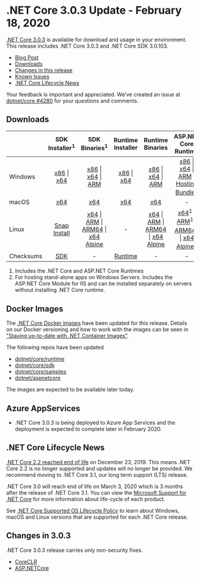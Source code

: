 # .NET Core 3.0.3 Update - February 18, 2020

[.NET Core 3.0.3](https://dotnet.microsoft.com/download/dotnet/3.0) is available for download and usage in your environment. This release includes .NET Core 3.0.3 and .NET Core SDK 3.0.103.

* [Blog Post][dotnet-blog]
* [Downloads](#downloads)
* [Changes in this release](#changes-in-303)
* [Known Issues](../3.0-known-issues.md)
* [.NET Core Lifecycle News](#net-core-lifecycle-news)

Your feedback is important and appreciated. We've created an issue at [dotnet/core #4280](https://github.com/dotnet/core/issues/4280) for your questions and comments.

## Downloads

|           | SDK Installer<sup>1</sup>                        | SDK Binaries<sup>1</sup>                 | Runtime Installer                                        | Runtime Binaries                                 | ASP.NET Core Runtime           | Windows Desktop Runtime           |
| --------- | :------------------------------------------:     | :----------------------:                 | :---------------------------:                            | :-------------------------:                      | :-----------------:            |:-----------------:            |
| Windows   | [x86][dotnet-sdk-win-x86.exe] \| [x64][dotnet-sdk-win-x64.exe] | [x86][dotnet-sdk-win-x86.zip] \| [x64][dotnet-sdk-win-x64.zip] \| [ARM][dotnet-sdk-win-arm.zip] | [x86][dotnet-runtime-win-x86.exe] \| [x64][dotnet-runtime-win-x64.exe] | [x86][dotnet-runtime-win-x86.zip] \| [x64][dotnet-runtime-win-x64.zip] \| [ARM][dotnet-runtime-win-arm.zip]  | [x86][aspnetcore-runtime-win-x86.exe] \| [x64][aspnetcore-runtime-win-x64.exe] \| [ARM][aspnetcore-runtime-win-arm.zip] \|<br/> [Hosting Bundle][dotnet-hosting-win.exe]<sup>2</sup> | [x86][windowsdesktop-runtime-win-x86.exe] \| [x64][windowsdesktop-runtime-win-x64.exe] |
| macOS     | [x64][dotnet-sdk-osx-x64.pkg]  | [x64][dotnet-sdk-osx-x64.tar.gz]     | [x64][dotnet-runtime-osx-x64.pkg] | [x64][dotnet-runtime-osx-x64.tar.gz] | -<sup></sup> | - |
| Linux     |  [Snap Install][snap-install]  | [x64][dotnet-sdk-linux-x64.tar.gz] \| [ARM][dotnet-sdk-linux-arm.tar.gz] \| [ARM64][dotnet-sdk-linux-arm64.tar.gz] \| [x64 Alpine][dotnet-sdk-linux-musl-x64.tar.gz] | - | [x64][dotnet-runtime-linux-x64.tar.gz] \| [ARM][dotnet-runtime-linux-arm.tar.gz] \| [ARM64][dotnet-runtime-linux-arm64.tar.gz] \| [x64 Alpine][dotnet-runtime-linux-musl-x64.tar.gz] | [x64][aspnetcore-runtime-linux-x64.tar.gz]<sup>1</sup>  \| [ARM][aspnetcore-runtime-linux-arm.tar.gz]<sup>1</sup> \| [ARM64][aspnetcore-runtime-linux-arm64.tar.gz]<sup>1</sup> \| [x64 Alpine][aspnetcore-runtime-linux-musl-x64.tar.gz]<sup>1</sup> | - |
| Checksums | [SDK][checksums-sdk]                             | -                                        | [Runtime][checksums-runtime]                             | - | - | - |

1. Includes the .NET Core and ASP.NET Core Runtimes
2. For hosting stand-alone apps on Windows Servers. Includes the ASP.NET Core Module for IIS and can be installed separately on servers without installing .NET Core runtime.


## Docker Images

The [.NET Core Docker images](https://hub.docker.com/r/microsoft/dotnet/) have been updated for this release. Details on our Docker versioning and how to work with the images can be seen in ["Staying up-to-date with .NET Container Images"](https://blogs.msdn.microsoft.com/dotnet/2018/06/18/staying-up-to-date-with-net-container-images/).

The following repos have been updated

* [dotnet/core/runtime](https://hub.docker.com/_/microsoft-dotnet-core-runtime/)
* [dotnet/core/sdk](https://hub.docker.com/_/microsoft-dotnet-core-sdk/)
* [dotnet/core/samples](https://hub.docker.com/_/microsoft-dotnet-core-samples)
* [dotnet/aspnetcore](https://hub.docker.com/_/microsoft-dotnet-core-aspnet)

The images are expected to be available later today.


## Azure AppServices

* .NET Core 3.0.3 is being deployed to Azure App Services and the deployment is expected to complete later in February 2020.

## .NET Core Lifecycle News

[.NET Core 2.2 reached end of life](https://github.com/dotnet/announcements/issues/147/) on December 23, 2019. This means .NET Core 2.2 is no longer supported and updates will no longer be provided. We recommend moving to .NET Core 3.1, our long term support (LTS) release.

.NET Core 3.0 will reach end of life on March 3, 2020 which is 3 months after the release of .NET Core 3.1. You can view the [Microsoft Support for .NET Core](https://github.com/dotnet/core/blob/main/microsoft-support.md) for more information about life-cycle of each product.

See [.NET Core Supported OS Lifecycle Policy](https://github.com/dotnet/core/blob/main/os-lifecycle-policy.md) to learn about Windows, macOS and Linux versions that are supported for each .NET Core release.

## Changes in 3.0.3

.NET Core 3.0.3 release carries only non-security fixes.

* [CoreCLR](https://github.com/dotnet/coreclr/issues?utf8=%E2%9C%93&q=milestone%3A3.0.3+label%3Aservicing-approved)
* [ASP.NETCore](https://github.com/search?q=is%3Apr+label%3AServicing-approved+milestone%3A3.0.3+repo%3Adotnet%2Faspnetcore+repo%3Adotnet%2Fextensions+repo%3Adotnet%2Faspnetcore-tooling+repo%3Adotnet%2Fblazor+repo%3Adotnet%2Fefcore+repo%3Adotnet%2Fef6)

[blob-runtime]: https://dotnetcli.blob.core.windows.net/dotnet/Runtime/
[blob-sdk]: https://dotnetcli.blob.core.windows.net/dotnet/Sdk/
[release-notes]: https://github.com/dotnet/core/blob/main/release-notes/3.0/3.0.3/3.0.3.md


[checksums-runtime]: https://dotnetcli.blob.core.windows.net/dotnet/checksums/3.0.3-sha.txt
[checksums-sdk]: https://dotnetcli.blob.core.windows.net/dotnet/checksums/3.0.3-sha.txt

[linux-install]: https://learn.microsoft.com/dotnet/core/install/linux
[linux-setup]: https://github.com/dotnet/core/blob/main/Documentation/linux-setup.md
[dotnet-blog]: https://devblogs.microsoft.com/dotnet/net-core-february-2020/

[snap-install]: 3.0.3-install-instructions.md



[//]: # ( Runtime 3.0.3)
[dotnet-runtime-linux-arm.tar.gz]: https://download.visualstudio.microsoft.com/download/pr/5bc0f5d9-8651-4d2b-bf73-c668127fd7a6/482ba135bde7abe1b4d9ac7aca1d492e/dotnet-runtime-3.0.3-linux-arm.tar.gz
[dotnet-runtime-linux-arm64.tar.gz]: https://download.visualstudio.microsoft.com/download/pr/24687337-74b3-4897-89e4-eec2a743fb70/e12c8e9decba2cadc31e6358c2dad9da/dotnet-runtime-3.0.3-linux-arm64.tar.gz
[dotnet-runtime-linux-musl-x64.tar.gz]: https://download.visualstudio.microsoft.com/download/pr/0c3dbb86-d643-489b-b1a7-d3c386d8fa47/fc9e71cbcca384c03a37e8b5aa9d07be/dotnet-runtime-3.0.3-linux-musl-x64.tar.gz
[dotnet-runtime-linux-x64.tar.gz]: https://download.visualstudio.microsoft.com/download/pr/6ad304ea-28a3-41c6-b30f-f0e1393f41de/83af63265fd59a8bf171417bd5134bb6/dotnet-runtime-3.0.3-linux-x64.tar.gz
[dotnet-runtime-osx-x64.pkg]: https://download.visualstudio.microsoft.com/download/pr/8368f0ac-6410-4f51-bc94-b4569f9ba2c3/8a0f1c12fe3db05323ec9739a7aa7bca/dotnet-runtime-3.0.3-osx-x64.pkg
[dotnet-runtime-osx-x64.tar.gz]: https://download.visualstudio.microsoft.com/download/pr/ab85ac56-066d-4324-94c3-f0f5bfd2e8eb/6d3b9974984dd8b9032a0bb9a0299997/dotnet-runtime-3.0.3-osx-x64.tar.gz
[dotnet-runtime-rhel.6-x64.tar.gz]: https://download.visualstudio.microsoft.com/download/pr/6e47383c-e2b9-4d9a-ac3b-887da34495b1/654097120bb0a624a7f88f872f1cafa9/dotnet-runtime-3.0.3-rhel.6-x64.tar.gz
[dotnet-runtime-win-arm.zip]: https://download.visualstudio.microsoft.com/download/pr/943c49b6-78b1-400c-9e48-b22ca1ff10e5/db14cf3087d92b6eb613b7d61b6c23ba/dotnet-runtime-3.0.3-win-arm.zip
[dotnet-runtime-win-x64.exe]: https://download.visualstudio.microsoft.com/download/pr/fa69f1ae-255d-453c-b4ff-28d832525037/51694be04e411600c2e3361f6c81400d/dotnet-runtime-3.0.3-win-x64.exe
[dotnet-runtime-win-x64.zip]: https://download.visualstudio.microsoft.com/download/pr/15e4e37f-a748-467f-b2f1-9abe313118db/c1d747e823daacbffca069368a690bdd/dotnet-runtime-3.0.3-win-x64.zip
[dotnet-runtime-win-x86.exe]: https://download.visualstudio.microsoft.com/download/pr/43ee0fd4-eba6-4803-ad1f-3508ab8a928a/6ab4fc4ba693870614d72dc52073e339/dotnet-runtime-3.0.3-win-x86.exe
[dotnet-runtime-win-x86.zip]: https://download.visualstudio.microsoft.com/download/pr/cd1505e1-3b9c-4dd6-b94b-476117f28f0b/c549924e17fc7c9be079729bf28fff28/dotnet-runtime-3.0.3-win-x86.zip

[//]: # ( WindowsDesktop 3.0.3)
[windowsdesktop-runtime-win-x64.exe]: https://download.visualstudio.microsoft.com/download/pr/c525a2bb-6e98-4e6e-849e-45241d0db71c/d21612f02b9cae52fa50eb54de905986/windowsdesktop-runtime-3.0.3-win-x64.exe
[windowsdesktop-runtime-win-x86.exe]: https://download.visualstudio.microsoft.com/download/pr/e312618d-85c4-4cad-b660-569b5522eca9/e951e76ebe011b5d3ea1289ef68e8281/windowsdesktop-runtime-3.0.3-win-x86.exe

[//]: # ( ASP 3.0.3)
[aspnetcore-runtime-linux-arm.tar.gz]: https://download.visualstudio.microsoft.com/download/pr/4a6ecb0e-d322-44b1-8137-8e52f9486d1d/c2336dd6d8c7cf7f5d6c1d257f76d369/aspnetcore-runtime-3.0.3-linux-arm.tar.gz
[aspnetcore-runtime-linux-arm64.tar.gz]: https://download.visualstudio.microsoft.com/download/pr/86acdeec-817b-41a1-921d-7a6d8caa45b1/7ac0ea3144ef9266b204bf17d6e20e3c/aspnetcore-runtime-3.0.3-linux-arm64.tar.gz
[aspnetcore-runtime-linux-musl-x64.tar.gz]: https://download.visualstudio.microsoft.com/download/pr/baa7233f-cbd9-486e-bcfd-9c4bd6142d31/c77859cee6f8ddba26b8af1ca1694771/aspnetcore-runtime-3.0.3-linux-musl-x64.tar.gz
[aspnetcore-runtime-linux-x64.tar.gz]: https://download.visualstudio.microsoft.com/download/pr/c25ded8c-70c9-4287-9d25-f7842bca6b93/d03d7e7206c6d98240fd0696054468d0/aspnetcore-runtime-3.0.3-linux-x64.tar.gz
[aspnetcore-runtime-win-arm.zip]: https://download.visualstudio.microsoft.com/download/pr/81a88ac6-cc4f-4cad-a87b-043c9523bd61/cc5cada454049e9ce125860f58c4949d/aspnetcore-runtime-3.0.3-win-arm.zip
[aspnetcore-runtime-win-x64.exe]: https://download.visualstudio.microsoft.com/download/pr/207c4791-a366-4d35-96ed-0bbe10a683d3/1ca408df70ca668ea8e8ec36d2aedf48/aspnetcore-runtime-3.0.3-win-x64.exe
[aspnetcore-runtime-win-x64.zip]: https://download.visualstudio.microsoft.com/download/pr/c6dab355-4d7c-4998-94f2-4157397fa801/f98b118cb0f5428aacbafcbb97bcf980/aspnetcore-runtime-3.0.3-win-x64.zip
[aspnetcore-runtime-win-x86.exe]: https://download.visualstudio.microsoft.com/download/pr/289dff4e-eec9-4d2f-9b4b-fe7524e89e79/db4900dcf54b4bb7dcc8beecb5634695/aspnetcore-runtime-3.0.3-win-x86.exe
[aspnetcore-runtime-win-x86.zip]: https://download.visualstudio.microsoft.com/download/pr/04980341-57ae-4366-bf68-b2b0d7e169c7/d8a32dae7bb764aafb1fb596a3737277/aspnetcore-runtime-3.0.3-win-x86.zip
[dotnet-hosting-win.exe]: https://download.visualstudio.microsoft.com/download/pr/18e13f02-1a28-4fe4-b642-6674408c3673/108e75fd84bf9153ea03ed4011252f9b/dotnet-hosting-3.0.3-win.exe

[//]: # ( SDK 3.0.103 )
[dotnet-sdk-linux-arm.tar.gz]: https://download.visualstudio.microsoft.com/download/pr/4a44d4d2-19c1-485a-8b58-fa06805cddcf/cc805a1ebd9d72099309dcd46492d36f/dotnet-sdk-3.0.103-linux-arm.tar.gz
[dotnet-sdk-linux-arm64.tar.gz]: https://download.visualstudio.microsoft.com/download/pr/eb4ffaf1-b0a9-466d-8440-0220dca8f806/48df585d8d978c5418fa514da6a2bd9b/dotnet-sdk-3.0.103-linux-arm64.tar.gz
[dotnet-sdk-linux-musl-x64.tar.gz]: https://download.visualstudio.microsoft.com/download/pr/66a28bc9-f5c1-454b-b729-986b7c7040be/72285e6d6e74780c63cc061503a2d88a/dotnet-sdk-3.0.103-linux-musl-x64.tar.gz
[dotnet-sdk-linux-x64.tar.gz]: https://download.visualstudio.microsoft.com/download/pr/43f3a3bd-3df2-41e6-beca-3ec4952ca6c4/30fe7779249607d1bb3bb4b20d61a479/dotnet-sdk-3.0.103-linux-x64.tar.gz
[dotnet-sdk-osx-x64.pkg]: https://download.visualstudio.microsoft.com/download/pr/0940cd74-9702-4c11-8ed1-883a4d8b53f3/f699c036a9e6731b4168f22884da2b37/dotnet-sdk-3.0.103-osx-x64.pkg
[dotnet-sdk-osx-x64.tar.gz]: https://download.visualstudio.microsoft.com/download/pr/1c0c10c5-c7f1-463d-b9d3-e11b19f0fd00/984ad2bde8d919c53032d45ae61ff86a/dotnet-sdk-3.0.103-osx-x64.tar.gz
[dotnet-sdk-rhel.6-x64.tar.gz]: https://download.visualstudio.microsoft.com/download/pr/9951d9b5-286a-434b-89a3-18e87f1c5aa4/14e7bf58086f0dd96d98d78af2feb310/dotnet-sdk-3.0.103-rhel.6-x64.tar.gz
[dotnet-sdk-win-arm.zip]: https://download.visualstudio.microsoft.com/download/pr/914b0608-b8ee-4485-87bb-cca2a3f78e1d/68dd03598a4503ad1de4b3a3099c6357/dotnet-sdk-3.0.103-win-arm.zip
[dotnet-sdk-win-x64.exe]: https://download.visualstudio.microsoft.com/download/pr/848d3804-9a9c-42a0-8a53-40329bc7bf76/8f39c7ad960594e5ec7235c333b53733/dotnet-sdk-3.0.103-win-x64.exe
[dotnet-sdk-win-x64.zip]: https://download.visualstudio.microsoft.com/download/pr/874a85a8-de9b-405d-b75e-9c3e9b3ddd0d/eb5f33724a7ba55d47fd12b2f1f8f764/dotnet-sdk-3.0.103-win-x64.zip
[dotnet-sdk-win-x86.exe]: https://download.visualstudio.microsoft.com/download/pr/715dc65d-5906-4365-ab5b-fa8fc8f80a10/32f8fb72e1d704eebee7d8e8cf79f308/dotnet-sdk-3.0.103-win-x86.exe
[dotnet-sdk-win-x86.zip]: https://download.visualstudio.microsoft.com/download/pr/b9728e15-2acb-4a02-ba8e-d122bd2c497c/ad2258b4463a4180187b1fed0f340971/dotnet-sdk-3.0.103-win-x86.zip

[//]: # ( Symbols )

[//]: # ( Runtime 3.0.3)
[dotnet-runtime-linux-arm.tar.gz]: https://download.visualstudio.microsoft.com/download/pr/5bc0f5d9-8651-4d2b-bf73-c668127fd7a6/482ba135bde7abe1b4d9ac7aca1d492e/dotnet-runtime-3.0.3-linux-arm.tar.gz
[dotnet-runtime-linux-arm64.tar.gz]: https://download.visualstudio.microsoft.com/download/pr/24687337-74b3-4897-89e4-eec2a743fb70/e12c8e9decba2cadc31e6358c2dad9da/dotnet-runtime-3.0.3-linux-arm64.tar.gz
[dotnet-runtime-linux-musl-x64.tar.gz]: https://download.visualstudio.microsoft.com/download/pr/0c3dbb86-d643-489b-b1a7-d3c386d8fa47/fc9e71cbcca384c03a37e8b5aa9d07be/dotnet-runtime-3.0.3-linux-musl-x64.tar.gz
[dotnet-runtime-linux-x64.tar.gz]: https://download.visualstudio.microsoft.com/download/pr/6ad304ea-28a3-41c6-b30f-f0e1393f41de/83af63265fd59a8bf171417bd5134bb6/dotnet-runtime-3.0.3-linux-x64.tar.gz
[dotnet-runtime-osx-x64.pkg]: https://download.visualstudio.microsoft.com/download/pr/8368f0ac-6410-4f51-bc94-b4569f9ba2c3/8a0f1c12fe3db05323ec9739a7aa7bca/dotnet-runtime-3.0.3-osx-x64.pkg
[dotnet-runtime-osx-x64.tar.gz]: https://download.visualstudio.microsoft.com/download/pr/ab85ac56-066d-4324-94c3-f0f5bfd2e8eb/6d3b9974984dd8b9032a0bb9a0299997/dotnet-runtime-3.0.3-osx-x64.tar.gz
[dotnet-runtime-rhel.6-x64.tar.gz]: https://download.visualstudio.microsoft.com/download/pr/6e47383c-e2b9-4d9a-ac3b-887da34495b1/654097120bb0a624a7f88f872f1cafa9/dotnet-runtime-3.0.3-rhel.6-x64.tar.gz
[dotnet-runtime-win-arm.zip]: https://download.visualstudio.microsoft.com/download/pr/943c49b6-78b1-400c-9e48-b22ca1ff10e5/db14cf3087d92b6eb613b7d61b6c23ba/dotnet-runtime-3.0.3-win-arm.zip
[dotnet-runtime-win-x64.exe]: https://download.visualstudio.microsoft.com/download/pr/fa69f1ae-255d-453c-b4ff-28d832525037/51694be04e411600c2e3361f6c81400d/dotnet-runtime-3.0.3-win-x64.exe
[dotnet-runtime-win-x64.zip]: https://download.visualstudio.microsoft.com/download/pr/15e4e37f-a748-467f-b2f1-9abe313118db/c1d747e823daacbffca069368a690bdd/dotnet-runtime-3.0.3-win-x64.zip
[dotnet-runtime-win-x86.exe]: https://download.visualstudio.microsoft.com/download/pr/43ee0fd4-eba6-4803-ad1f-3508ab8a928a/6ab4fc4ba693870614d72dc52073e339/dotnet-runtime-3.0.3-win-x86.exe
[dotnet-runtime-win-x86.zip]: https://download.visualstudio.microsoft.com/download/pr/cd1505e1-3b9c-4dd6-b94b-476117f28f0b/c549924e17fc7c9be079729bf28fff28/dotnet-runtime-3.0.3-win-x86.zip

[//]: # ( WindowsDesktop 3.0.3)
[windowsdesktop-runtime-win-x64.exe]: https://download.visualstudio.microsoft.com/download/pr/c525a2bb-6e98-4e6e-849e-45241d0db71c/d21612f02b9cae52fa50eb54de905986/windowsdesktop-runtime-3.0.3-win-x64.exe
[windowsdesktop-runtime-win-x86.exe]: https://download.visualstudio.microsoft.com/download/pr/e312618d-85c4-4cad-b660-569b5522eca9/e951e76ebe011b5d3ea1289ef68e8281/windowsdesktop-runtime-3.0.3-win-x86.exe

[//]: # ( ASP 3.0.3)
[aspnetcore-runtime-linux-arm.tar.gz]: https://download.visualstudio.microsoft.com/download/pr/4a6ecb0e-d322-44b1-8137-8e52f9486d1d/c2336dd6d8c7cf7f5d6c1d257f76d369/aspnetcore-runtime-3.0.3-linux-arm.tar.gz
[aspnetcore-runtime-linux-arm64.tar.gz]: https://download.visualstudio.microsoft.com/download/pr/86acdeec-817b-41a1-921d-7a6d8caa45b1/7ac0ea3144ef9266b204bf17d6e20e3c/aspnetcore-runtime-3.0.3-linux-arm64.tar.gz
[aspnetcore-runtime-linux-musl-x64.tar.gz]: https://download.visualstudio.microsoft.com/download/pr/baa7233f-cbd9-486e-bcfd-9c4bd6142d31/c77859cee6f8ddba26b8af1ca1694771/aspnetcore-runtime-3.0.3-linux-musl-x64.tar.gz
[aspnetcore-runtime-linux-x64.tar.gz]: https://download.visualstudio.microsoft.com/download/pr/c25ded8c-70c9-4287-9d25-f7842bca6b93/d03d7e7206c6d98240fd0696054468d0/aspnetcore-runtime-3.0.3-linux-x64.tar.gz
[aspnetcore-runtime-win-arm.zip]: https://download.visualstudio.microsoft.com/download/pr/81a88ac6-cc4f-4cad-a87b-043c9523bd61/cc5cada454049e9ce125860f58c4949d/aspnetcore-runtime-3.0.3-win-arm.zip
[aspnetcore-runtime-win-x64.exe]: https://download.visualstudio.microsoft.com/download/pr/207c4791-a366-4d35-96ed-0bbe10a683d3/1ca408df70ca668ea8e8ec36d2aedf48/aspnetcore-runtime-3.0.3-win-x64.exe
[aspnetcore-runtime-win-x64.zip]: https://download.visualstudio.microsoft.com/download/pr/c6dab355-4d7c-4998-94f2-4157397fa801/f98b118cb0f5428aacbafcbb97bcf980/aspnetcore-runtime-3.0.3-win-x64.zip
[aspnetcore-runtime-win-x86.exe]: https://download.visualstudio.microsoft.com/download/pr/289dff4e-eec9-4d2f-9b4b-fe7524e89e79/db4900dcf54b4bb7dcc8beecb5634695/aspnetcore-runtime-3.0.3-win-x86.exe
[aspnetcore-runtime-win-x86.zip]: https://download.visualstudio.microsoft.com/download/pr/04980341-57ae-4366-bf68-b2b0d7e169c7/d8a32dae7bb764aafb1fb596a3737277/aspnetcore-runtime-3.0.3-win-x86.zip
[dotnet-hosting-win.exe]: https://download.visualstudio.microsoft.com/download/pr/18e13f02-1a28-4fe4-b642-6674408c3673/108e75fd84bf9153ea03ed4011252f9b/dotnet-hosting-3.0.3-win.exe

[//]: # ( SDK 3.0.103 )
[dotnet-sdk-linux-arm.tar.gz]: https://download.visualstudio.microsoft.com/download/pr/4a44d4d2-19c1-485a-8b58-fa06805cddcf/cc805a1ebd9d72099309dcd46492d36f/dotnet-sdk-3.0.103-linux-arm.tar.gz
[dotnet-sdk-linux-arm64.tar.gz]: https://download.visualstudio.microsoft.com/download/pr/eb4ffaf1-b0a9-466d-8440-0220dca8f806/48df585d8d978c5418fa514da6a2bd9b/dotnet-sdk-3.0.103-linux-arm64.tar.gz
[dotnet-sdk-linux-musl-x64.tar.gz]: https://download.visualstudio.microsoft.com/download/pr/66a28bc9-f5c1-454b-b729-986b7c7040be/72285e6d6e74780c63cc061503a2d88a/dotnet-sdk-3.0.103-linux-musl-x64.tar.gz
[dotnet-sdk-linux-x64.tar.gz]: https://download.visualstudio.microsoft.com/download/pr/43f3a3bd-3df2-41e6-beca-3ec4952ca6c4/30fe7779249607d1bb3bb4b20d61a479/dotnet-sdk-3.0.103-linux-x64.tar.gz
[dotnet-sdk-osx-x64.pkg]: https://download.visualstudio.microsoft.com/download/pr/0940cd74-9702-4c11-8ed1-883a4d8b53f3/f699c036a9e6731b4168f22884da2b37/dotnet-sdk-3.0.103-osx-x64.pkg
[dotnet-sdk-osx-x64.tar.gz]: https://download.visualstudio.microsoft.com/download/pr/1c0c10c5-c7f1-463d-b9d3-e11b19f0fd00/984ad2bde8d919c53032d45ae61ff86a/dotnet-sdk-3.0.103-osx-x64.tar.gz
[dotnet-sdk-rhel.6-x64.tar.gz]: https://download.visualstudio.microsoft.com/download/pr/9951d9b5-286a-434b-89a3-18e87f1c5aa4/14e7bf58086f0dd96d98d78af2feb310/dotnet-sdk-3.0.103-rhel.6-x64.tar.gz
[dotnet-sdk-win-arm.zip]: https://download.visualstudio.microsoft.com/download/pr/914b0608-b8ee-4485-87bb-cca2a3f78e1d/68dd03598a4503ad1de4b3a3099c6357/dotnet-sdk-3.0.103-win-arm.zip
[dotnet-sdk-win-x64.exe]: https://download.visualstudio.microsoft.com/download/pr/848d3804-9a9c-42a0-8a53-40329bc7bf76/8f39c7ad960594e5ec7235c333b53733/dotnet-sdk-3.0.103-win-x64.exe
[dotnet-sdk-win-x64.zip]: https://download.visualstudio.microsoft.com/download/pr/874a85a8-de9b-405d-b75e-9c3e9b3ddd0d/eb5f33724a7ba55d47fd12b2f1f8f764/dotnet-sdk-3.0.103-win-x64.zip
[dotnet-sdk-win-x86.exe]: https://download.visualstudio.microsoft.com/download/pr/715dc65d-5906-4365-ab5b-fa8fc8f80a10/32f8fb72e1d704eebee7d8e8cf79f308/dotnet-sdk-3.0.103-win-x86.exe
[dotnet-sdk-win-x86.zip]: https://download.visualstudio.microsoft.com/download/pr/b9728e15-2acb-4a02-ba8e-d122bd2c497c/ad2258b4463a4180187b1fed0f340971/dotnet-sdk-3.0.103-win-x86.zip

[//]: # ( Symbols )